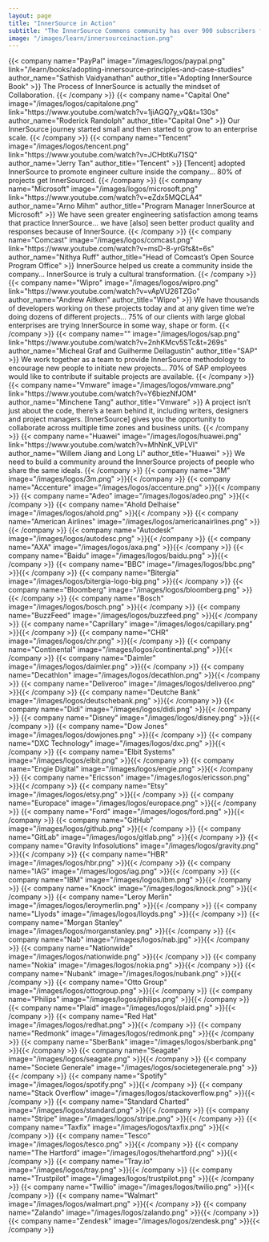 ```yaml
---
layout: page
title: "InnerSource in Action"
subtitle: "The InnerSource Commons community has over 900 subscribers from 350 organizations. Listed below is a sample of the organizations who have publicly declared they are using InnerSource."
image: "/images/learn/innersourceinaction.png"
---
```

  <div class="container">
    <div class="row justify-content-center">
      {{< company name="PayPal" image="/images/logos/paypal.png" link="/learn/books/adopting-innersource-principles-and-case-studies" author_name="Sathish Vaidyanathan" author_title="Adopting InnerSource Book" >}}
        The Process of InnerSource is actually the mindset of Collaboration.
      {{< /company >}}
      {{< company name="Capital One" image="/images/logos/capitalone.png" link="https://www.youtube.com/watch?v=1jiAGQ7y_vQ&t=130s" author_name="Roderick Randolph" author_title="Capital One" >}}
        Our InnerSource journey started small and then started to grow to an enterprise scale.
      {{< /company >}}
      {{< company name="Tencent" image="/images/logos/tencent.png" link="https://www.youtube.com/watch?v=JCHbtKu71SQ" author_name="Jerry Tan" author_title="Tencent" >}}
        [Tencent] adopted InnerSource to promote engineer culture inside the company... 80% of  projects get InnerSourced.
      {{< /company >}}
      {{< company name="Microsoft" image="/images/logos/microsoft.png" link="https://www.youtube.com/watch?v=eZdx5MQCLA4" author_name="Arno Mihm" author_title="Program Manager InnerSource at Microsoft" >}}
        We have seen greater engineering satisfaction among teams that practice InnerSource... we have [also] seen better product quality and responses because of InnerSource.
      {{< /company >}}
      {{< company name="Comcast" image="/images/logos/comcast.png" link="https://www.youtube.com/watch?v=msD-8-yrGfs&t=6s" author_name="Nithya Ruff" author_title="Head of Comcast’s Open Source Program Office" >}}
        InnerSource helped us create a community inside the company... InnerSource is truly a cultural transformation.
      {{< /company >}}
      {{< company name="Wipro" image="/images/logos/wipro.png" link="https://www.youtube.com/watch?v=vApVU26TZGo" author_name="Andrew Aitken" author_title="Wipro" >}}
        We have thousands of developers working on these projects today and at any given time we’re doing dozens of different projects... 75% of our clients with large global enterprises are trying InnerSource in some way, shape or form.
      {{< /company >}}
      {{< company name="" image="/images/logos/sap.png" link="https://www.youtube.com/watch?v=2nhKMcv5STc&t=269s" author_name="Micheal Graf and Guilherme Dellagustin" author_title="SAP" >}}
        We work together as a team to provide InnerSource methodology to encourage new people to initiate new projects... 70% of SAP employees would like to contribute if suitable projects are available.
      {{< /company >}}
      {{< company name="Vmware" image="/images/logos/vmware.png" link="https://www.youtube.com/watch?v=Y6biezNfJOM" author_name="Minchene Tang" author_title="Vmware" >}}
        A project isn’t just about the code, there’s a team behind it, including writers, designers and project managers. [InnerSource] gives you the opportunity to collaborate across multiple time zones and business units.
      {{< /company >}}
      {{< company name="Huawei" image="/images/logos/huawei.png" link="https://www.youtube.com/watch?v=MhNnK_VPLVI" author_name="Willem Jiang and Long Li" author_title="Huawei" >}}
        We need to build a community around the InnerSource projects of people who share the same ideals.
      {{< /company >}}
      {{< company name="3M" image="/images/logos/3m.png" >}}{{< /company >}}
      {{< company name="Accenture" image="/images/logos/accenture.png" >}}{{< /company >}}
      {{< company name="Adeo" image="/images/logos/adeo.png" >}}{{< /company >}}
      {{< company name="Ahold Delhaise" image="/images/logos/ahold.png" >}}{{< /company >}}
      {{< company name="American Airlines" image="/images/logos/americanairlines.png" >}}{{< /company >}}
      {{< company name="Autodesk" image="/images/logos/autodesc.png" >}}{{< /company >}}
      {{< company name="AXA" image="/images/logos/axa.png" >}}{{< /company >}}
      {{< company name="Baidu" image="/images/logos/baidu.png" >}}{{< /company >}}
      {{< company name="BBC" image="/images/logos/bbc.png" >}}{{< /company >}}
      {{< company name="Bitergia" image="/images/logos/bitergia-logo-big.png" >}}{{< /company >}}
      {{< company name="Bloomberg" image="/images/logos/bloomberg.png" >}}{{< /company >}}
      {{< company name="Bosch" image="/images/logos/bosch.png" >}}{{< /company >}}
      {{< company name="BuzzFeed" image="/images/logos/buzzfeed.png" >}}{{< /company >}}
      {{< company name="Caprillary" image="/images/logos/capillary.png" >}}{{< /company >}}
      {{< company name="CHR" image="/images/logos/chr.png" >}}{{< /company >}}
      {{< company name="Continental" image="/images/logos/continental.png" >}}{{< /company >}}
      {{< company name="Daimler" image="/images/logos/daimler.png" >}}{{< /company >}}
      {{< company name="Decathlon" image="/images/logos/decathlon.png" >}}{{< /company >}}
      {{< company name="Deliveroo" image="/images/logos/deliveroo.png" >}}{{< /company >}}
      {{< company name="Deutche Bank" image="/images/logos/deutschebank.png" >}}{{< /company >}}
      {{< company name="Didi" image="/images/logos/didi.png" >}}{{< /company >}}
      {{< company name="Disney" image="/images/logos/disney.png" >}}{{< /company >}}
      {{< company name="Dow Jones" image="/images/logos/dowjones.png" >}}{{< /company >}}
      {{< company name="DXC Technology" image="/images/logos/dxc.png" >}}{{< /company >}}
      {{< company name="Elbit Systems" image="/images/logos/elbit.png" >}}{{< /company >}}
      {{< company name="Engie Digital" image="/images/logos/engie.png" >}}{{< /company >}}
      {{< company name="Ericsson" image="/images/logos/ericsson.png" >}}{{< /company >}}
      {{< company name="Etsy" image="/images/logos/etsy.png" >}}{{< /company >}}
      {{< company name="Europace" image="/images/logos/europace.png" >}}{{< /company >}}
      {{< company name="Ford" image="/images/logos/ford.png" >}}{{< /company >}}
      {{< company name="GitHub" image="/images/logos/github.png" >}}{{< /company >}}
      {{< company name="GitLab" image="/images/logos/gitlab.png" >}}{{< /company >}}
      {{< company name="Gravity Infosolutions" image="/images/logos/gravity.png" >}}{{< /company >}}
      {{< company name="HBR" image="/images/logos/hbr.png" >}}{{< /company >}}
      {{< company name="IAG" image="/images/logos/iag.png" >}}{{< /company >}}
      {{< company name="IBM" image="/images/logos/ibm.png" >}}{{< /company >}}
      {{< company name="Knock" image="/images/logos/knock.png" >}}{{< /company >}}
      {{< company name="Leroy Merlin" image="/images/logos/leroymerlin.png" >}}{{< /company >}}
      {{< company name="Llyods" image="/images/logos/lloyds.png" >}}{{< /company >}}
      {{< company name="Morgan Stanley" image="/images/logos/morganstanley.png" >}}{{< /company >}}
      {{< company name="Nab" image="/images/logos/nab.jpg" >}}{{< /company >}}
      {{< company name="Nationwide" image="/images/logos/nationwide.png" >}}{{< /company >}}
      {{< company name="Nokia" image="/images/logos/nokia.png" >}}{{< /company >}}
      {{< company name="Nubank" image="/images/logos/nubank.png" >}}{{< /company >}}
      {{< company name="Otto Group" image="/images/logos/ottogroup.png" >}}{{< /company >}}
      {{< company name="Philips" image="/images/logos/philips.png" >}}{{< /company >}}
      {{< company name="Plaid" image="/images/logos/plaid.png" >}}{{< /company >}}
      {{< company name="Red Hat" image="/images/logos/redhat.png" >}}{{< /company >}}
      {{< company name="Redmonk" image="/images/logos/redmonk.png" >}}{{< /company >}}
      {{< company name="SberBank" image="/images/logos/sberbank.png" >}}{{< /company >}}
      {{< company name="Seagate" image="/images/logos/seagate.png" >}}{{< /company >}}
      {{< company name="Societe Generale" image="/images/logos/societegenerale.png" >}}{{< /company >}}
      {{< company name="Spotify" image="/images/logos/spotify.png" >}}{{< /company >}}
      {{< company name="Stack Overflow" image="/images/logos/stackoverflow.png" >}}{{< /company >}}
      {{< company name="Standard Charted" image="/images/logos/standard.png" >}}{{< /company >}}
      {{< company name="Stripe" image="/images/logos/stripe.png" >}}{{< /company >}}
      {{< company name="Taxfix" image="/images/logos/taxfix.png" >}}{{< /company >}}
      {{< company name="Tesco" image="/images/logos/tesco.png" >}}{{< /company >}}
      {{< company name="The Hartford" image="/images/logos/thehartford.png" >}}{{< /company >}}
      {{< company name="Tray.io" image="/images/logos/tray.png" >}}{{< /company >}}
      {{< company name="Trustpilot" image="/images/logos/trustpilot.png" >}}{{< /company >}}
      {{< company name="Twillio" image="/images/logos/twilio.png" >}}{{< /company >}}
      {{< company name="Walmart" image="/images/logos/walmart.png" >}}{{< /company >}}
      {{< company name="Zalando" image="/images/logos/zalando.png" >}}{{< /company >}}
      {{< company name="Zendesk" image="/images/logos/zendesk.png" >}}{{< /company >}}
    </div>
  </div>
